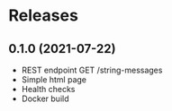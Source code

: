 # Releases

## 0.1.0 (2021-07-22)
* REST endpoint GET /string-messages
* Simple html page
* Health checks
* Docker build